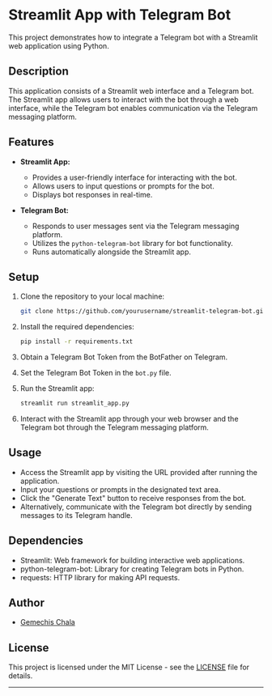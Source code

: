 # Streamlit App with Telegram Bot

This project demonstrates how to integrate a Telegram bot with a Streamlit web application using Python.

## Description

This application consists of a Streamlit web interface and a Telegram bot. The Streamlit app allows users to interact with the bot through a web interface, while the Telegram bot enables communication via the Telegram messaging platform.

## Features

- **Streamlit App:**
  - Provides a user-friendly interface for interacting with the bot.
  - Allows users to input questions or prompts for the bot.
  - Displays bot responses in real-time.

- **Telegram Bot:**
  - Responds to user messages sent via the Telegram messaging platform.
  - Utilizes the `python-telegram-bot` library for bot functionality.
  - Runs automatically alongside the Streamlit app.

## Setup

1. Clone the repository to your local machine:

   ```bash
   git clone https://github.com/yourusername/streamlit-telegram-bot.git
   ```

2. Install the required dependencies:

   ```bash
   pip install -r requirements.txt
   ```

3. Obtain a Telegram Bot Token from the BotFather on Telegram.

4. Set the Telegram Bot Token in the `bot.py` file.

5. Run the Streamlit app:

   ```bash
   streamlit run streamlit_app.py
   ```

6. Interact with the Streamlit app through your web browser and the Telegram bot through the Telegram messaging platform.

## Usage

- Access the Streamlit app by visiting the URL provided after running the application.
- Input your questions or prompts in the designated text area.
- Click the "Generate Text" button to receive responses from the bot.
- Alternatively, communicate with the Telegram bot directly by sending messages to its Telegram handle.

## Dependencies

- Streamlit: Web framework for building interactive web applications.
- python-telegram-bot: Library for creating Telegram bots in Python.
- requests: HTTP library for making API requests.

## Author

- [Gemechis Chala](https://github.com/gladsonchala)

## License

This project is licensed under the MIT License - see the [LICENSE](LICENSE) file for details.

---